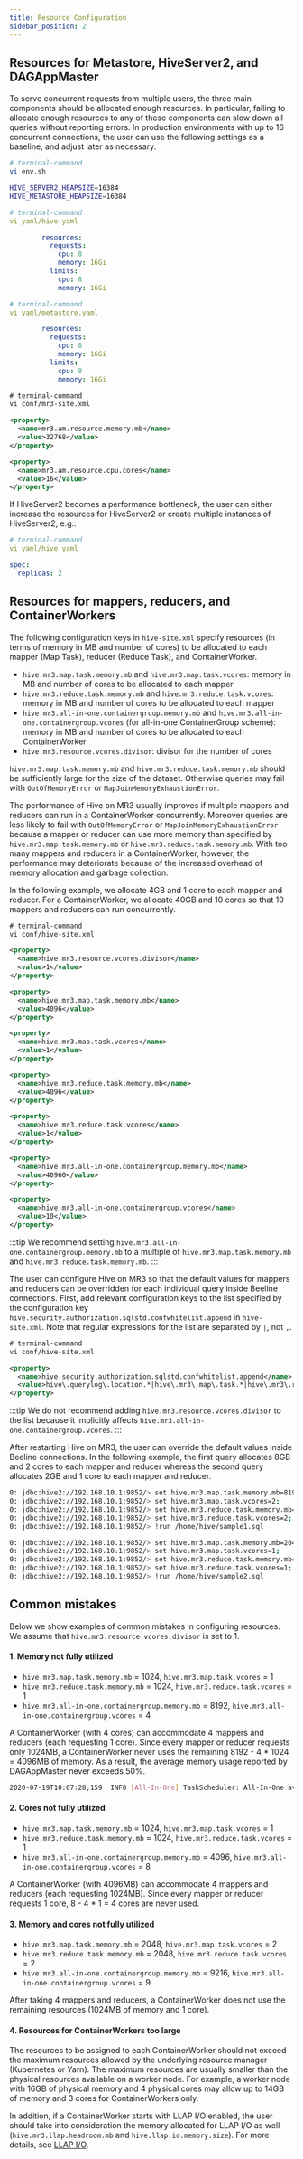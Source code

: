 ```yaml
---
title: Resource Configuration
sidebar_position: 2
---
```


## Resources for Metastore, HiveServer2, and DAGAppMaster

To serve concurrent requests from multiple users,
the three main components should be allocated enough resources.
In particular,
failing to allocate enough resources to any of these components
can slow down all queries without reporting errors.
In production environments with up to 16 concurrent connections,
the user can use the following settings as a baseline, and adjust later as necessary.

```sh
# terminal-command
vi env.sh

HIVE_SERVER2_HEAPSIZE=16384
HIVE_METASTORE_HEAPSIZE=16384
```

```yaml
# terminal-command
vi yaml/hive.yaml

        resources:
          requests:
            cpu: 8
            memory: 16Gi
          limits:
            cpu: 8
            memory: 16Gi
```

```yaml
# terminal-command
vi yaml/metastore.yaml

        resources:
          requests:
            cpu: 8
            memory: 16Gi
          limits:
            cpu: 8
            memory: 16Gi
```

```xml
# terminal-command
vi conf/mr3-site.xml

<property>
  <name>mr3.am.resource.memory.mb</name>
  <value>32768</value>
</property>

<property>
  <name>mr3.am.resource.cpu.cores</name>
  <value>16</value>
</property>
```

If HiveServer2 becomes a performance bottleneck,
the user can either increase the resources for HiveServer2 or
create multiple instances of HiveServer2, e.g.:

```yaml
# terminal-command
vi yaml/hive.yaml

spec:
  replicas: 2
```

## Resources for mappers, reducers, and ContainerWorkers

The following configuration keys in `hive-site.xml` specify resources (in terms of memory in MB and number of cores) 
to be allocated to each mapper (Map Task), reducer (Reduce Task), and ContainerWorker.

* `hive.mr3.map.task.memory.mb` and `hive.mr3.map.task.vcores`:
  memory in MB and number of cores to be allocated to each mapper
* `hive.mr3.reduce.task.memory.mb` and `hive.mr3.reduce.task.vcores`:
  memory in MB and number of cores to be allocated to each mapper
* `hive.mr3.all-in-one.containergroup.memory.mb` and `hive.mr3.all-in-one.containergroup.vcores` (for all-in-one ContainerGroup scheme):
  memory in MB and number of cores to be allocated to each ContainerWorker
* `hive.mr3.resource.vcores.divisor`: divisor for the number of cores

`hive.mr3.map.task.memory.mb` and `hive.mr3.reduce.task.memory.mb` should be sufficiently large for the size of the dataset.
Otherwise queries may fail with `OutOfMemoryError` or `MapJoinMemoryExhaustionError`.

The performance of Hive on MR3 usually improves if multiple mappers and reducers can run in a ContainerWorker concurrently.
Moreover queries are less likely to fail with `OutOfMemoryError` or `MapJoinMemoryExhaustionError`
because a mapper or reducer can use more memory than specified by `hive.mr3.map.task.memory.mb` or `hive.mr3.reduce.task.memory.mb`.
With too many mappers and reducers in a ContainerWorker, however, the performance may deteriorate 
because of the increased overhead of memory allocation and garbage collection.

In the following example, we allocate 4GB and 1 core to each mapper and reducer.
For a ContainerWorker, we allocate 40GB and 10 cores so that 10 mappers and reducers can run concurrently.

```xml
# terminal-command
vi conf/hive-site.xml

<property>
  <name>hive.mr3.resource.vcores.divisor</name>
  <value>1</value>
</property>

<property>
  <name>hive.mr3.map.task.memory.mb</name>
  <value>4096</value>
</property>

<property>
  <name>hive.mr3.map.task.vcores</name>
  <value>1</value>
</property>

<property>
  <name>hive.mr3.reduce.task.memory.mb</name>
  <value>4096</value>
</property>

<property>
  <name>hive.mr3.reduce.task.vcores</name>
  <value>1</value>
</property>

<property>
  <name>hive.mr3.all-in-one.containergroup.memory.mb</name>
  <value>40960</value>
</property>

<property>
  <name>hive.mr3.all-in-one.containergroup.vcores</name>
  <value>10</value>
</property>
```

:::tip
We recommend 
setting `hive.mr3.all-in-one.containergroup.memory.mb`
to a multiple of `hive.mr3.map.task.memory.mb` and `hive.mr3.reduce.task.memory.mb`.
:::

The user can configure Hive on MR3 so that
the default values for mappers and reducers can be overridden for each individual query inside Beeline connections.
First, add relevant configuration keys to the list specified by the configuration key `hive.security.authorization.sqlstd.confwhitelist.append`
in `hive-site.xml`.
Note that regular expressions for the list are separated by `|`, not `,`.

```xml
# terminal-command
vi conf/hive-site.xml

<property>
  <name>hive.security.authorization.sqlstd.confwhitelist.append</name>
  <value>hive\.querylog\.location.*|hive\.mr3\.map\.task.*|hive\.mr3\.reduce\.task.*</value>
</property>
```

:::tip
We do not recommend adding `hive.mr3.resource.vcores.divisor` to the list
because it implicitly affects `hive.mr3.all-in-one.containergroup.vcores`.
:::

After restarting Hive on MR3, the user can override the default values inside Beeline connections.
In the following example,
the first query allocates 8GB and 2 cores to each mapper and reducer
whereas the second query allocates 2GB and 1 core to each mapper and reducer.

```sh
0: jdbc:hive2://192.168.10.1:9852/> set hive.mr3.map.task.memory.mb=8192;
0: jdbc:hive2://192.168.10.1:9852/> set hive.mr3.map.task.vcores=2;
0: jdbc:hive2://192.168.10.1:9852/> set hive.mr3.reduce.task.memory.mb=8192;
0: jdbc:hive2://192.168.10.1:9852/> set hive.mr3.reduce.task.vcores=2;
0: jdbc:hive2://192.168.10.1:9852/> !run /home/hive/sample1.sql

0: jdbc:hive2://192.168.10.1:9852/> set hive.mr3.map.task.memory.mb=2048;
0: jdbc:hive2://192.168.10.1:9852/> set hive.mr3.map.task.vcores=1;
0: jdbc:hive2://192.168.10.1:9852/> set hive.mr3.reduce.task.memory.mb=2048;
0: jdbc:hive2://192.168.10.1:9852/> set hive.mr3.reduce.task.vcores=1;
0: jdbc:hive2://192.168.10.1:9852/> !run /home/hive/sample2.sql
```

## Common mistakes

Below we show examples of common mistakes in configuring resources.
We assume that `hive.mr3.resource.vcores.divisor` is set to 1.

#### 1. Memory not fully utilized

* `hive.mr3.map.task.memory.mb` = 1024, `hive.mr3.map.task.vcores` = 1
* `hive.mr3.reduce.task.memory.mb` = 1024, `hive.mr3.reduce.task.vcores` = 1
* `hive.mr3.all-in-one.containergroup.memory.mb` = 8192, `hive.mr3.all-in-one.containergroup.vcores` = 4

A ContainerWorker (with 4 cores) can accommodate 4 mappers and reducers (each requesting 1 core).
Since every mapper or reducer requests only 1024MB, a ContainerWorker never uses the remaining 8192 - 4 * 1024 = 4096MB of memory. 
As a result, the average memory usage reported by DAGAppMaster never exceeds 50%.
```sh
2020-07-19T10:07:28,159  INFO [All-In-One] TaskScheduler: All-In-One average memory usage = 50.0% (4096MB / 8192MB)
```

#### 2. Cores not fully utilized

* `hive.mr3.map.task.memory.mb` = 1024, `hive.mr3.map.task.vcores` = 1
* `hive.mr3.reduce.task.memory.mb` = 1024, `hive.mr3.reduce.task.vcores` = 1
* `hive.mr3.all-in-one.containergroup.memory.mb` = 4096, `hive.mr3.all-in-one.containergroup.vcores` = 8

A ContainerWorker (with 4096MB) can accommodate 4 mappers and reducers (each requesting 1024MB).
Since every mapper or reducer requests 1 core, 8 - 4 * 1 = 4 cores are never used.

#### 3. Memory and cores not fully utilized

* `hive.mr3.map.task.memory.mb` = 2048, `hive.mr3.map.task.vcores` = 2
* `hive.mr3.reduce.task.memory.mb` = 2048, `hive.mr3.reduce.task.vcores` = 2
* `hive.mr3.all-in-one.containergroup.memory.mb` = 9216, `hive.mr3.all-in-one.containergroup.vcores` = 9

After taking 4 mappers and reducers,
a ContainerWorker does not use the remaining resources (1024MB of memory and 1 core).

#### 4. Resources for ContainerWorkers too large

The resources to be assigned to each ContainerWorker should not exceed 
the maximum resources allowed by the underlying resource manager
(Kubernetes or Yarn).
The maximum resources are usually smaller than the physical resources available on a worker node.
For example, a worker node with 16GB of physical memory and 4 physical cores may allow up to 14GB of memory and 3 cores for ContainerWorkers only.

In addition, if a ContainerWorker starts with LLAP I/O enabled, the user should take into consideration the memory allocated for LLAP I/O as well
(`hive.mr3.llap.headroom.mb` and `hive.llap.io.memory.size`).
For more details, see [LLAP I/O](./llap-io).

